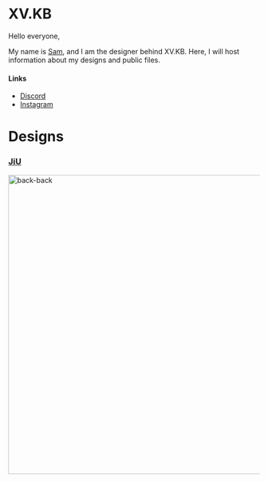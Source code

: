 # XV.KB

Hello everyone,

My name is [Sam](https://samuelle.me), and I am the designer behind XV.KB. Here, I will host information about my designs and public files.

#### Links
- [Discord](https://discord.gg/cFghg3fnHT)
- [Instagram](https://www.instagram.com/_xv.kb/)

# Designs

### [JiU](https://github.com/samuelle107/VX.KB/tree/main/JiU)

<img src="JiU/renders/jiu-top-down-ariel.png" alt="back-back" width="600"/>
